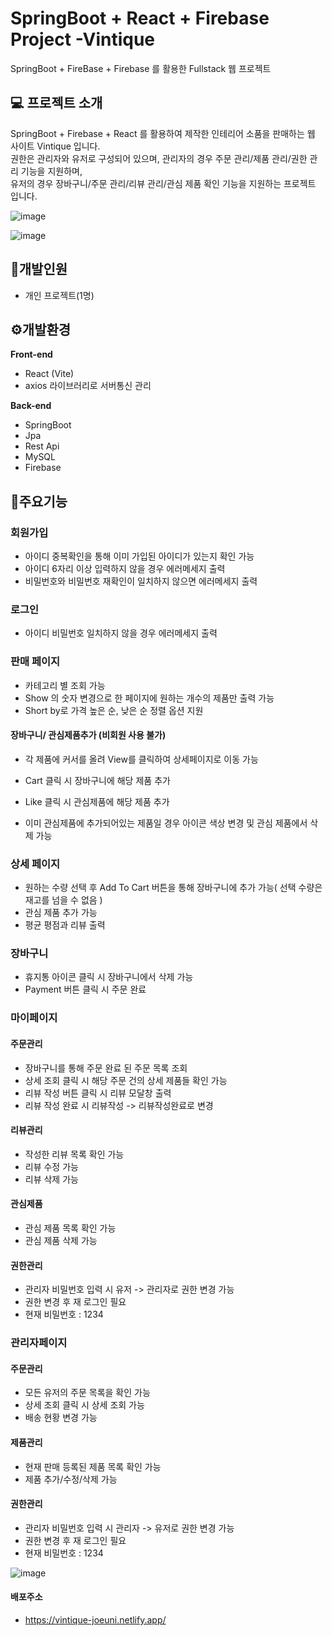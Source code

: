 # SpringBoot + React + Firebase Project -Vintique
SpringBoot + FireBase + Firebase 를 활용한 Fullstack 웹 프로젝트 

## 💻 프로젝트 소개
SpringBoot + Firebase + React 를 활용하여 제작한 인테리어 소품을 판매하는 웹 사이트 Vintique 입니다.  
권한은 관리자와 유저로 구성되어 있으며, 관리자의 경우 주문 관리/제품 관리/권한 관리 기능을 지원하며,   
유저의 경우 장바구니/주문 관리/리뷰 관리/관심 제품 확인 기능을 지원하는 프로젝트 입니다.  

![image](https://github.com/joeuni-ex/React_BookMarket/assets/141595215/9f612236-7095-4403-8a79-be87060aab25)

![image](https://github.com/joeuni-ex/VintiqueProject/assets/141595215/6329236c-9448-4031-bae9-2fab6911ff7c)



## :raising_hand:개발인원
- 개인 프로젝트(1명)

## ⚙️개발환경
**Front-end**
- React (Vite)
- axios 라이브러리로 서버통신 관리
  
**Back-end**
- SpringBoot
- Jpa
- Rest Api
- MySQL
- Firebase


## 📌주요기능

### 회원가입
- 아이디 중복확인을 통해 이미 가입된 아이디가 있는지 확인 가능
- 아이디 6자리 이상 입력하지 않을 경우 에러메세지 출력
- 비밀번호와 비밀번호 재확인이 일치하지 않으면 에러메세지 출력


### 로그인
- 아이디 비밀번호 일치하지 않을 경우 에러메세지 출력


### 판매 페이지

- 카테고리 별 조회 가능
- Show 의 숫자 변경으로 한 페이지에 원하는 개수의 제품만 출력 가능
- Short by로 가격 높은 순, 낮은 순 정렬 옵션 지원 

#### 장바구니/ 관심제품추가 (비회원 사용 불가)

- 각 제품에 커서를 올려 View를 클릭하여 상세페이지로 이동 가능
- Cart 클릭 시 장바구니에 해당 제품 추가
- Like 클릭 시 관심제품에 해당 제품 추가

- 이미 관심제품에 추가되어있는 제품일 경우 아이콘 색상 변경 및 관심 제품에서 삭제 가능

### 상세 페이지 
- 원하는 수량 선택 후 Add To Cart 버튼을 통해 장바구니에 추가 가능( 선택 수량은 재고를 넘을 수 없음 )
- 관심 제품 추가 가능 
- 평균 평점과 리뷰 출력 

### 장바구니

- 휴지통 아이콘 클릭 시 장바구니에서 삭제 가능
- Payment 버튼 클릭 시 주문 완료 


### 마이페이지
#### 주문관리
- 장바구니를 통해 주문 완료 된 주문 목록 조회
- 상세 조회 클릭 시 해당 주문 건의 상세 제품들 확인 가능
- 리뷰 작성 버튼 클릭 시 리뷰 모달창 출력
- 리뷰 작성 완료 시 리뷰작성 -> 리뷰작성완료로 변경
  
#### 리뷰관리
- 작성한 리뷰 목록 확인 가능
- 리뷰 수정 가능
- 리뷰 삭제 가능

  
#### 관심제품
- 관심 제품 목록 확인 가능
- 관심 제품 삭제 가능

  
#### 권한관리
- 관리자 비밀번호 입력 시 유저 -> 관리자로 권한 변경 가능
- 권한 변경 후 재 로그인 필요 
- 현재 비밀번호 : 1234

### 관리자페이지
#### 주문관리
- 모든 유저의 주문 목록을 확인 가능
- 상세 조회 클릭 시 상세 조회 가능
- 배송 현황 변경 가능
  
#### 제품관리
- 현재 판매 등록된 제품 목록 확인 가능 
- 제품 추가/수정/삭제 가능
  
#### 권한관리
- 관리자 비밀번호 입력 시 관리자 -> 유저로 권한 변경 가능
- 권한 변경 후 재 로그인 필요 
- 현재 비밀번호 : 1234

![image](https://github.com/joeuni-ex/VintiqueProject/assets/141595215/4d042231-1c8f-4ce3-b02c-e31dd46a14d0)


#### 배포주소 
- https://vintique-joeuni.netlify.app/
